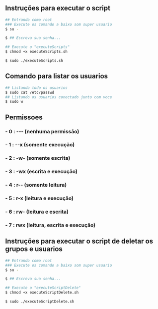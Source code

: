 ## Instruções para executar o script
```bash
## Entrando como root 
### Execute os comando a baixo som super usuario
$ su -

$ ## Escreva sua senha... 

## Execute o "executeScripts"
$ chmod +x executeScripts.sh

$ sudo ./executeScripts.sh
 ```

## Comando para listar os usuarios

 ```bash 
## Listando todo os usuarios 
$ sudo cat /etc/passwd
## Listando os usuarios conectado junto com voce
$ sudo w
```

## Permissoes

### - 0 : --- (nenhuma permissão)
### - 1 : --x (somente execução)
### - 2 : -w- (somente escrita)
### - 3 : -wx (escrita e execução)
### - 4 : r-- (somente leitura)
### - 5 : r-x (leitura e execução)
### - 6 : rw- (leitura e escrita)
### - 7 : rwx (leitura, escrita e execução)



## Instruções para executar o script de deletar os grupos e usuarios



```bash
## Entrando como root 
### Execute os comando a baixo som super usuario
$ su -

$ ## Escreva sua senha... 

## Execute o "executeScriptDelete"
$ chmod +x executeScriptDelete.sh

$ sudo ./executeScriptDelete.sh
 ```